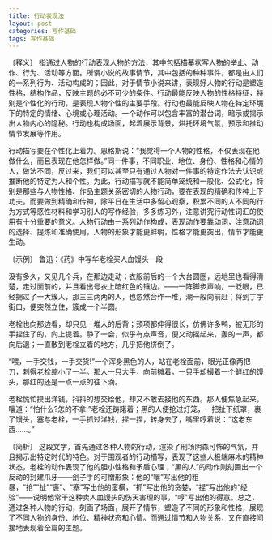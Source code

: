 ```yaml
---
title: 行动表现法
layout: post
categories: 写作基础
tags: 写作基础
---
```


〔释义〕 指通过人物的行动表现人物的方法，其中包括描摹状写人物的举止、动作、行为、活动等方面。所谓小说的故事情节，其中包括的种种事件，都是由人们的一系列行为、活动构成的；因此，对于情节小说来讲，表现好人物的行动是塑造性格，结构作品，反映主题的必不可少的条件。行动最能反映人物的性格特征，特别是个性化的行动，是表现人物个性的主要手段。行动也最能反映人物在特定环境下的特定的情绪、心境或心理活动。一个动作可以包含丰富的潜台词，暗示或揭示出人物内心的隐秘。行动也构成场面，起着展示背景，烘托环境气氛，预示和推动情节发展等作用。

行动描写要在个性化上着力。恩格斯说：“我觉得一个人物的性格，不仅表现在他做什么，而且表现在他怎样做。”同一件事，不同职业、地位、身份、性格和心情的人，做法不同，反过来，我们可以甚至只有通过人物对一件事的特定作法去认识或推断他的特定为人和个性。为此，行动描写就不能简单笼统和一般化、公式化，特别是那些与人物性格、作品主题关系密切的人物行动，要在表现的精确和传神上下功夫。而要做到精确和传神，除平日在生活中多留心观察，积累不同的人不同的行为方式等感性材料和学习别人的写作经验，多多练习外，注意讲究行动性词汇的使用有十分重要的意义。人物行动由一系列动作构成，表现动作要靠动词，注意动词的选择、提炼和准确使用，人物的形象才能更鲜明，性格才能更突出，情节才能更生动。

〔示例〕 鲁迅：《药》中写华老栓买人血馒头一段

没有多久，又见几个兵，在那边走动；衣服前后的一个大台圆圈，远地里也看得清楚，走过面前的，并且看出号衣上暗红色的镶边。——一阵脚步声响，一眨眼，已经拥过了一大簇人，那三三两两的人，也忽然合作一堆，潮一般向前赶；将到丁字街口，便突然立住，簇成一个半圆。

老栓也向那边看，却只见一堆人的后背；颈项都伸得很长，仿佛许多鸭，被无形的手捏住了的，向上提着。静了一会，似乎有点声音，便又动摇起来，轰的一声，都向后退；一直散到老栓立着的地方，几乎把他挤倒了。

“喂，一手交钱，一手交货!”一个浑身黑色的人，站在老栓面前，眼光正像两把刀，刺得老栓缩小了一半。那人一只大手，向前摊着，一只手却撮着一个鲜红的馒头，那红的还是一点一点的往下滴。

老栓慌忙摸出洋钱，抖抖的想交给他，却又不敢去接他的东西。那人便焦急起来，嚷道：“怕什么?怎的不拿!”老栓还踌躇着；黑的人便抢过灯笼，一把扯下纸罩，裹了馒头，塞与老栓，一手抓过洋钱，捏一捏，转身去了，嘴里哼着说：“这老东西……。”

〔简析〕 这段文字，首先通过各种人物的行动，渲染了刑场阴森可怖的气氛，并且揭示出特定时代的特色。对于围观者的行动描写，表现了这些人极端麻木的精神状态，老栓的动作表现了他的胆小性格和矛盾心理；“黑的人”的动作则刻画出一个反动的封建爪牙——刽子手的可憎形象：他的“嚷”写出他的粗暴，“抢”“扯”“裹”、“塞”写出他的蛮横，“抓”写出他的贪婪，“捏”写出他的“经验”——说明他常干这种卖人血馒头的伤天害理的事，“哼”写出他的得意。总之，通过各种人物的行动，刻画了场面，展开了情节，塑造了不同的形象和性格，展现了不同人物的身份、地位、精神状态和心情。而通过情节和人物关系，又在直接间接地表现着全篇的主题。 